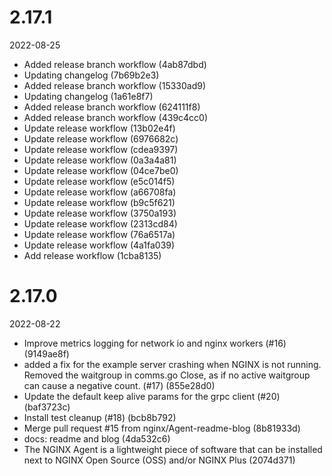 
2.17.1
=============
2022-08-25

* Added release branch workflow (4ab87dbd)
* Updating changelog (7b69b2e3)
* Added release branch workflow (15330ad9)
* Updating changelog (1a61e8f7)
* Added release branch workflow (624111f8)
* Added release branch workflow (439c4cc0)
* Update release workflow (13b02e4f)
* Update release workflow (6976682c)
* Update release workflow (cdea9397)
* Update release workflow (0a3a4a81)
* Update release workflow (04ce7be0)
* Update release workflow (e5c014f5)
* Update release workflow (a66708fa)
* Update release workflow (b9c5f621)
* Update release workflow (3750a193)
* Update release workflow (2313cd84)
* Update release workflow (76a6517a)
* Update release workflow (4a1fa039)
* Add release workflow (1cba8135)

2.17.0
=============
2022-08-22

* Improve metrics logging for network io and nginx workers (#16) (9149ae8f)
* added a fix for the example server crashing when NGINX is not running. Removed the waitgroup in comms.go Close, as if no active waitgroup can cause a negative count. (#17) (855e28d0)
* Update the default keep alive params for the grpc client (#20) (baf3723c)
* Install test cleanup (#18) (bcb8b792)
* Merge pull request #15 from nginx/Agent-readme-blog (8b81933d)
* docs: readme and blog (4da532c6)
* The NGINX Agent is a lightweight piece of software that can be installed next to NGINX Open Source (OSS) and/or NGINX Plus (2074d371)


